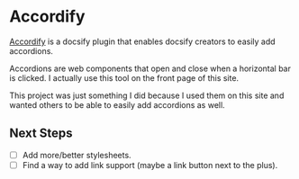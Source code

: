 # Accordify

[Accordify](/projects/Accordify.md) is a docsify plugin that enables docsify creators to easily add accordions.

Accordions are web components that open and close when a horizontal bar is clicked. I actually use this tool on the front page of this site.

This project was just something I did because I used them on this site and wanted others to be able to easily add accordions as well.

## Next Steps

- [ ] Add more/better stylesheets.
- [ ] Find a way to add link support (maybe a link button next to the plus).
